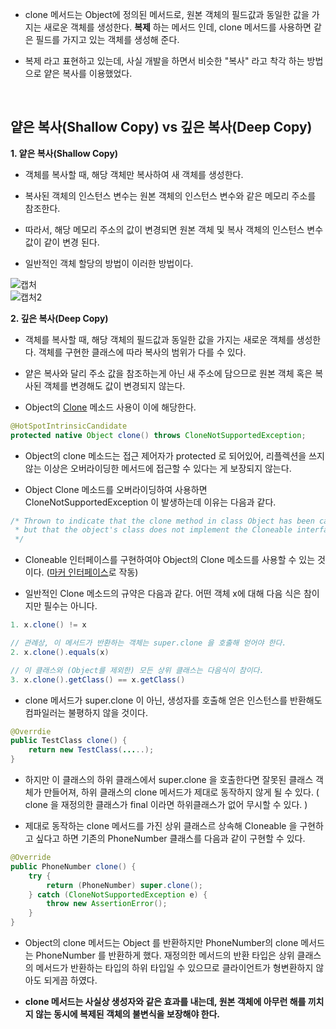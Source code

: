 - clone 메서드는 Object에 정의된 메서드로, 원본 객체의 필드값과 동일한 값을 가지는 새로운 객체를 생성한다. **복제** 하는 메서드 인데, clone 메서드를 사용하면 같은 필드를 가지고 있는 객체를 생성해 준다.

- 복제 라고 표현하고 있는데, 사실 개발을 하면서 비슷한 "복사" 라고 착각 하는 방법으로 얕은 복사를 이용했었다.

<br>

## 얕은 복사(Shallow Copy) vs 깊은 복사(Deep Copy)

**1. 얕은 복사(Shallow Copy)**

- 객체를 복사할 때, 해당 객체만 복사하여 새 객체를 생성한다.

- 복사된 객체의 인스턴스 변수는 원본 객체의 인스턴스 변수와 같은 메모리 주소를 참조한다.

- 따라서, 해당 메모리 주소의 값이 변경되면 원본 객체 및 복사 객체의 인스턴스 변수 값이 같이 변경 된다.

- 일반적인 객체 할당의 방법이 이러한 방법이다.

![캡처](https://user-images.githubusercontent.com/50399804/120071955-5eb95e00-c0cc-11eb-8330-6514583b4c5e.JPG)  
![캡처2](https://user-images.githubusercontent.com/50399804/120071957-5fea8b00-c0cc-11eb-9738-d23dbad472e4.JPG)

**2. 깊은 복사(Deep Copy)**

- 객체를 복사할 때, 해당 객체의 필드값과 동일한 값을 가지는 새로운 객체를 생성한다. 객체를 구현한 클래스에 따라 복사의 범위가 다를 수 있다.

- 얕은 복사와 달리 주소 값을 참조하는게 아닌 새 주소에 담으므로 원본 객체
  혹은 복사된 객체를 변경해도 값이 변경되지 않는다.

- Object의 [Clone](https://docs.oracle.com/javase/8/docs/api/java/lang/Object.html#clone--) 메소드 사용이 이에 해당한다.

```java
@HotSpotIntrinsicCandidate
protected native Object clone() throws CloneNotSupportedException;
```

- Object의 clone 메소드는 접근 제어자가 protected 로 되어있어, 리플렉션을 쓰지 않는 이상은 오버라이딩한 메서드에 접근할 수 있다는 게 보장되지 않는다.

- Object Clone 메소드를 오버라이딩하여 사용하면 CloneNotSupportedException 이 발생하는데 이유는 다음과 같다.

```java
/* Thrown to indicate that the clone method in class Object has been called to clone an object,
 * but that the object's class does not implement the Cloneable interface.
 */
```

- Cloneable 인터페이스를 구현하여야 Object의 Clone 메소드를 사용할 수 있는 것이다. ([마커 인터페이스](http://wonwoo.ml/index.php/post/1389)로 작동)

- 일반적인 Clone 메소드의 규약은 다음과 같다. 어떤 객체 x에 대해 다음 식은 참이지만 필수는 아니다.

```java
1. x.clone() != x

// 관례상, 이 메서드가 반환하는 객체는 super.clone 을 호출해 얻어야 한다.
2. x.clone().equals(x)

// 이 클래스와 (Object를 제외한) 모든 상위 클래스는 다음식이 참이다.
3. x.clone().getClass() == x.getClass()
```

- clone 메서드가 super.clone 이 아닌, 생성자를 호출해 얻은 인스턴스를 반환해도 컴파일러는 불평하지 않을 것이다.

```java
@Overrdie
public TestClass clone() {
    return new TestClass(.....);
}
```

- 하지만 이 클래스의 하위 클래스에서 super.clone 을 호출한다면 잘못된 클래스 객체가 만들어져, 하위 클래스의 clone 메서드가 제대로 동작하지 않게 될 수 있다. ( clone 을 재정의한 클래스가 final 이라면 하위클래스가 없어 무시할 수 있다. )

- 제대로 동작하는 clone 메서드를 가진 상위 클래스르 상속해 Cloneable 을 구현하고 싶다고 하면 기존의 PhoneNumber 클래스를 다음과 같이 구현할 수 있다.

```java
@Override
public PhoneNumber clone() {
    try {
        return (PhoneNumber) super.clone();
    } catch (CloneNotSupportedException e) {
        throw new AssertionError();
    }
}
```

- Object의 clone 메서드는 Object 를 반환하지만 PhoneNumber의 clone 메서드는 PhoneNumber 를 반환하게 했다. 재정의한 메서드의 반환 타입은 상위 클래스의 메서드가 반환하는 타입의 하위 타입일 수 있으므로 클라이언트가 형변환하지 않아도 되게끔 하였다.

- **clone 메서드는 사실상 생성자와 같은 효과를 내는데, 원본 객체에 아무런 해를 끼치지 않는 동시에 복제된 객체의 불변식을 보장해야 한다.**
